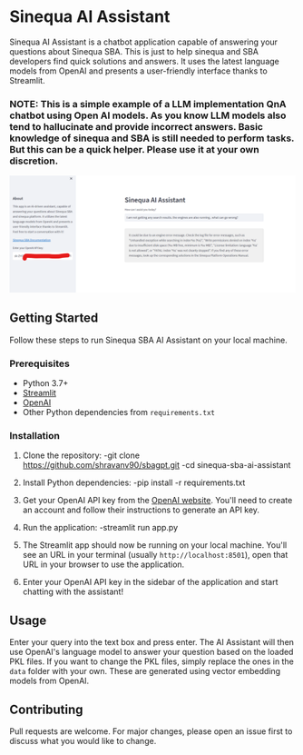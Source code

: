 # Sinequa AI Assistant

Sinequa AI Assistant is a chatbot application capable of answering your questions about Sinequa SBA. This is just to help sinequa and SBA developers find quick solutions and answers. It uses the latest language models from OpenAI and presents a user-friendly interface thanks to Streamlit.

### NOTE: This is a simple example of a LLM implementation QnA chatbot using Open AI models. As you know LLM models also tend to hallucinate and provide incorrect answers. Basic knowledge of sinequa and SBA is still needed to perform tasks. But this can be a quick helper. Please use it at your own discretion.

![Sinequa AI Assistant](assets/Screenshot.png)

## Getting Started

Follow these steps to run Sinequa SBA AI Assistant on your local machine.

### Prerequisites

- Python 3.7+
- [Streamlit](https://streamlit.io/)
- [OpenAI](https://www.openai.com/)
- Other Python dependencies from `requirements.txt`

### Installation

1. Clone the repository:
   -git clone https://github.com/shravanv90/sbagpt.git
   -cd sinequa-sba-ai-assistant

2. Install Python dependencies:
   -pip install -r requirements.txt

3. Get your OpenAI API key from the [OpenAI website](https://www.openai.com/). You'll need to create an account and follow their instructions to generate an API key.

4. Run the application:
   -streamlit run app.py

5. The Streamlit app should now be running on your local machine. You'll see an URL in your terminal (usually `http://localhost:8501`), open that URL in your browser to use the application.

6. Enter your OpenAI API key in the sidebar of the application and start chatting with the assistant!

## Usage

Enter your query into the text box and press enter. The AI Assistant will then use OpenAI's language model to answer your question based on the loaded PKL files. If you want to change the PKL files, simply replace the ones in the `data` folder with your own. These are generated using vector embedding models from OpenAI.

## Contributing

Pull requests are welcome. For major changes, please open an issue first to discuss what you would like to change.
